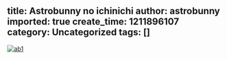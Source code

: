 title: Astrobunny no ichinichi
author: astrobunny
imported: true
create_time: 1211896107
category: Uncategorized
tags: []
---
 [![](wp-uploads/2008/05/ab1.jpg "ab1")](/images/wp-uploads/2008/05/ab1.jpg)